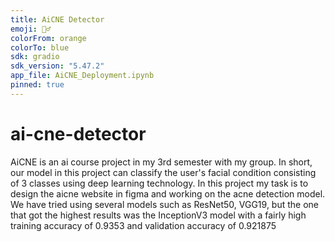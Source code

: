 ```yaml
---
title: AiCNE Detector
emoji: 💆‍♂️
colorFrom: orange
colorTo: blue
sdk: gradio
sdk_version: "5.47.2"
app_file: AiCNE_Deployment.ipynb
pinned: true
---
```


# ai-cne-detector
AiCNE is an ai course project in my 3rd semester with my group. In short, our model in this project can classify the user's facial condition consisting of 3 classes using deep learning technology. In this project my task is to  design the aicne website in figma and working on the acne detection model. We have tried using several models such as ResNet50, VGG19, but the one that got the highest results was the InceptionV3 model with a fairly high training accuracy of 0.9353 and validation accuracy of 0.921875
